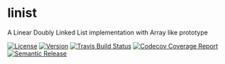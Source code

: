 # linist
A Linear Doubly Linked List implementation with Array like prototype

[![License](https://img.shields.io/npm/l/linist.svg?style=flat-square)](http://opensource.org/licenses/MIT)
[![Version](https://img.shields.io/npm/v/linist.svg?style=flat-square)](http://npm.im/linist)
[![Travis Build Status](https://img.shields.io/travis/umut-sahin/linist.svg?style=flat-square)](https://travis-ci.org/umut-sahin/linist)
[![Codecov Coverage Report](https://img.shields.io/codecov/c/github/umut-sahin/linist.svg?style=flat-square)](https://codecov.io/gh/umut-sahin/linist)
[![Semantic Release](https://img.shields.io/badge/%20%20%F0%9F%93%A6%F0%9F%9A%80-semantic--release-e10079.svg?style=flat-square)](https://github.com/semantic-release/semantic-release)
